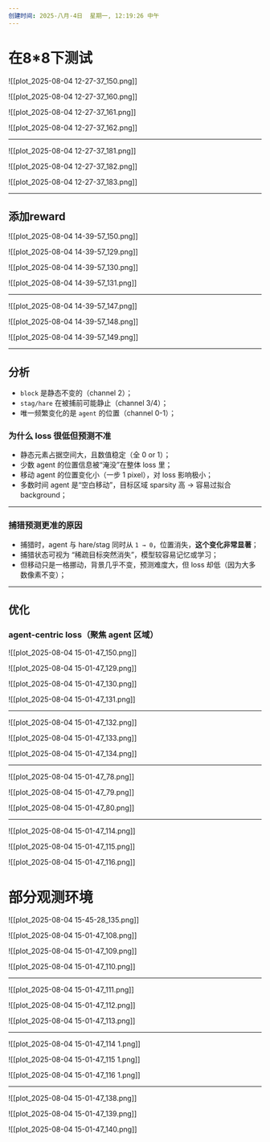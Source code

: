 ```yaml
---
创建时间: 2025-八月-4日  星期一, 12:19:26 中午
---
```


# 在8\*8下测试

![[plot_2025-08-04 12-27-37_150.png]]



![[plot_2025-08-04 12-27-37_160.png]]

![[plot_2025-08-04 12-27-37_161.png]]

![[plot_2025-08-04 12-27-37_162.png]]


---


![[plot_2025-08-04 12-27-37_181.png]]

![[plot_2025-08-04 12-27-37_182.png]]

![[plot_2025-08-04 12-27-37_183.png]]


---
## 添加reward

![[plot_2025-08-04 14-39-57_150.png]]



![[plot_2025-08-04 14-39-57_129.png]]

![[plot_2025-08-04 14-39-57_130.png]]

![[plot_2025-08-04 14-39-57_131.png]]

---




![[plot_2025-08-04 14-39-57_147.png]]

![[plot_2025-08-04 14-39-57_148.png]]

![[plot_2025-08-04 14-39-57_149.png]]

---



## 分析


* `block` 是静态不变的（channel 2）；
* `stag/hare` 在被捕前可能静止（channel 3/4）；
* 唯一频繁变化的是 `agent` 的位置（channel 0-1）；

### 为什么 loss 很低但预测不准

* 静态元素占据空间大，且数值稳定（全 0 or 1）；
* 少数 agent 的位置信息被“淹没”在整体 loss 里；
* 移动 agent 的位置变化小（一步 1 pixel），对 loss 影响极小；
* 多数时间 agent 是“空白移动”，目标区域 sparsity 高 → 容易过拟合 background；

---

### 捕猎预测更准的原因

* 捕猎时，agent 与 hare/stag 同时从 `1 → 0`，位置消失，**这个变化非常显著**；
* 捕猎状态可视为 “稀疏目标突然消失”，模型较容易记忆或学习；
* 但移动只是一格挪动，背景几乎不变，预测难度大，但 loss 却低（因为大多数像素不变）；


---

## 优化

###  **agent-centric loss（聚焦 agent 区域）**



![[plot_2025-08-04 15-01-47_150.png]]






![[plot_2025-08-04 15-01-47_129.png]]

![[plot_2025-08-04 15-01-47_130.png]]

![[plot_2025-08-04 15-01-47_131.png]]


---





![[plot_2025-08-04 15-01-47_132.png]]

![[plot_2025-08-04 15-01-47_133.png]]

![[plot_2025-08-04 15-01-47_134.png]]

---




![[plot_2025-08-04 15-01-47_78.png]]

![[plot_2025-08-04 15-01-47_79.png]]

![[plot_2025-08-04 15-01-47_80.png]]


---




![[plot_2025-08-04 15-01-47_114.png]]

![[plot_2025-08-04 15-01-47_115.png]]


![[plot_2025-08-04 15-01-47_116.png]]



# 部分观测环境

![[plot_2025-08-04 15-45-28_135.png]]





![[plot_2025-08-04 15-01-47_108.png]]

![[plot_2025-08-04 15-01-47_109.png]]

![[plot_2025-08-04 15-01-47_110.png]]

---





![[plot_2025-08-04 15-01-47_111.png]]

![[plot_2025-08-04 15-01-47_112.png]]

![[plot_2025-08-04 15-01-47_113.png]]

---




![[plot_2025-08-04 15-01-47_114 1.png]]

![[plot_2025-08-04 15-01-47_115 1.png]]

![[plot_2025-08-04 15-01-47_116 1.png]]

---




![[plot_2025-08-04 15-01-47_138.png]]

![[plot_2025-08-04 15-01-47_139.png]]

![[plot_2025-08-04 15-01-47_140.png]]